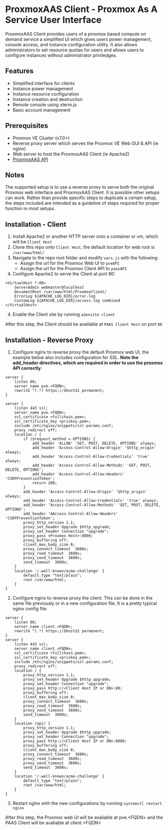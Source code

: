 # ProxmoxAAS Client - Proxmox As A Service User Interface
ProxmoxAAS Client provides users of a proxmox based compute on demand service a simplified UI which gives users power management, console access, and instance configuration utility. It also allows administrators to set resource quotas for users and allows users to configure instances without administrator priviledges. 

## Features
- Simplified interface for clients
- Instance power management 
- Instance resource configuration
- Instance creation and destruction
- Remote console using xterm.js
- Basic account management

## Prerequisites
- Proxmox VE Cluster (v7.0+)
- Reverse proxy server which serves the Proxmox VE Web GUI & API (ie nginx)
- Web server to host the ProxmoxAAS Client (ie Apache2)
- [ProxmoxAAS API](https://github.com/tronnet-gh/ProxmoxAAS-API)

## Notes
The supported setup is to use a reverse proxy to serve both the original Proxmox web interface and ProxmoxAAS Client. It is possible other setups can work. Rather than provide specific steps to duplicate a certain setup, the steps included are intended as a guideline of steps required for proper function in most setups. 

## Installation - Client
1. Install Apache2 or another HTTP server onto a container or vm, which will be `Client Host`
2. Clone this repo onto `Client Host`, the default location for web root is `/var/www/html/`
3. Navigate to the repo root folder and modify `vars.js` with the following:
	- Assign the url for the Proxmox Web UI to `pveAPI`
	- Assign the url for the Proxmox Client API to `paasAPI`
4. Configure Apache2 to serve the Client at port 80:
```
<VirtualHost *:80>
	ServerAdmin webmaster@localhost
	DocumentRoot /var/www/html/ProxmoxClient/
	ErrorLog ${APACHE_LOG_DIR}/error.log
	CustomLog ${APACHE_LOG_DIR}/access.log combined
</VirtualHost>
```
4. Enable the Client site by running `a2ensite client`

After this step, the Client should be available at `PAAS Client Host` on port `80`

## Installation - Reverse Proxy
1. Configure nginx to reverse proxy the default Proxmox web UI, the example below also includes configuration for SSL. **Note the add_header directives, which are required in order to use the proxmox API correctly**:
```
server {
	listen 80;
	server_name pve.<FQDN>;
	rewrite ^(.*) https://$host$1 permanent;
}
 
server {
	listen 443 ssl;
	server_name pve.<FQDN>;
	ssl_certificate <fullchain.pem>;
	ssl_certificate_key <privkey.pem>;
	include /etc/nginx/snippets/ssl-params.conf;
	proxy_redirect off;
	location / {
		if ($request_method = OPTIONS) {
			add_header 'ALLOW' 'GET, POST, DELETE, OPTIONS' always;
			add_header 'Access-Control-Allow-Origin' '$http_origin' always;
			add_header 'Access-Control-Allow-Credentials' 'true' always;
			add_header 'Access-Control-Allow-Methods' 'GET, POST, DELETE, OPTIONS';
			add_header 'Access-Control-Allow-Headers' 'CSRFPreventionToken';
			return 200;
		}
        add_header 'Access-Control-Allow-Origin' '$http_origin' always;
        add_header 'Access-Control-Allow-Credentials' 'true' always;
        add_header 'Access-Control-Allow-Methods' 'GET, POST, DELETE, OPTIONS';
        add_header 'AAccess-Control-Allow-Headers' 'CSRFPreventionToken';
        proxy_http_version 1.1;
        proxy_set_header Upgrade $http_upgrade;
        proxy_set_header Connection "upgrade"; 
        proxy_pass <Proxmox Host>:8006;
        proxy_buffering off;
        client_max_body_size 0;
        proxy_connect_timeout  3600s;
        proxy_read_timeout  3600s;
        proxy_send_timeout  3600s;
        send_timeout  3600s;
    }
    location '/.well-known/acme-challenge' {
        default_type "text/plain";
        root /var/www/html;
    }
}
```
2. Configure nginx to reverse proxy the client. This can be done in the same file previously or in a new configuration file. It is a pretty typical nginx config file:
```
server {
    listen 80;
    server_name client.<FQDN>;
    rewrite ^(.*) https://$host$1 permanent;
}
server {
	listen 443 ssl;
	server_name client.<FQDN>;
	ssl_certificate <fullchain.pem>;
	ssl_certificate_key <privkey.pem>;
	include /etc/nginx/snippets/ssl-params.conf;
	proxy_redirect off;
	location / {
		proxy_http_version 1.1;
		proxy_set_header Upgrade $http_upgrade;
		proxy_set_header Connection "upgrade";
		proxy_pass http://<Client Host IP or DN>:80;
		proxy_buffering off;
		client_max_body_size 0;
		proxy_connect_timeout  3600s;
		proxy_read_timeout  3600s;
		proxy_send_timeout  3600s;
		send_timeout  3600s;
	}
	location /api/ {
		proxy_http_version 1.1;
		proxy_set_header Upgrade $http_upgrade;
		proxy_set_header Connection "upgrade";
		proxy_pass http://<Client Host IP or DN>:8080;
		proxy_buffering off;
		client_max_body_size 0;
		proxy_connect_timeout  3600s;
		proxy_read_timeout  3600s;
		proxy_send_timeout  3600s;
		send_timeout  3600s;
	}
	location '/.well-known/acme-challenge' {
		default_type "text/plain";
		root /var/www/html;
	}
}
```
3. Restart nginx with the new configurations by running `systemctl restart nginx`

After this step, the Proxmox web UI will be avaliable at pve.\<FQDN\> and the PAAS Client will be avaliable at client.\<FQDN\>